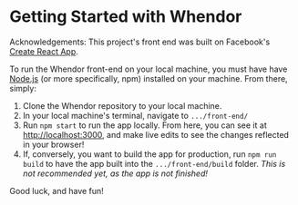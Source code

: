 # Getting Started with Whendor

Acknowledgements: This project's front end was built on Facebook's [Create React App](https://github.com/facebook/create-react-app).

To run the Whendor front-end on your local machine, you must have have [Node.js](https://nodejs.org/en/) (or more specifically, npm) installed on your machine. From there, simply:

1. Clone the Whendor repository to your local machine.
2. In your local machine's terminal, navigate to `.../front-end/`
3. Run `npm start` to run the app locally. From here, you can see it at [http://localhost:3000](http://localhost:3000), and make live edits to see the changes reflected in your browser!
4. If, conversely, you want to build the app for production, run `npm run build` to have the app built into the `.../front-end/build` folder. *This is not recommended yet, as the app is not finished!*

Good luck, and have fun!
